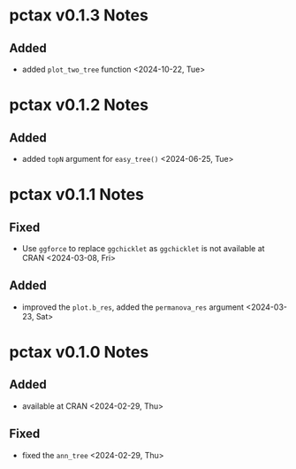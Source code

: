 # pctax v0.1.3 Notes

## Added

- added `plot_two_tree` function <2024-10-22, Tue>

# pctax v0.1.2 Notes

## Added

- added `topN` argument for `easy_tree()` <2024-06-25, Tue>

# pctax v0.1.1 Notes

## Fixed

- Use `ggforce` to replace `ggchicklet` as `ggchicklet` is not available at CRAN <2024-03-08, Fri>

## Added

- improved the `plot.b_res`, added the `permanova_res` argument <2024-03-23, Sat>

# pctax v0.1.0 Notes

## Added

- available at CRAN <2024-02-29, Thu>

## Fixed

- fixed the `ann_tree` <2024-02-29, Thu>

